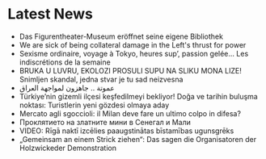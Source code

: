# Latest News
-  Das Figurentheater-Museum eröffnet seine eigene Bibliothek
-  We are sick of being collateral damage in the Left's thrust for power
-  Sexisme ordinaire, voyage à Tokyo, heures sup’, passion gelée... Les indiscrétions de la semaine
-  BRUKA U LUVRU, EKOLOZI PROSULI SUPU NA SLIKU MONA LIZE! Snimljen skandal, jedna stvar je tu sad neizvesna
-  عموتة .. جاهزون لمواجهة العراق
-  Türkiye’nin gizemli ilçesi keşfedilmeyi bekliyor! Doğa ve tarihin buluşma noktası: Turistlerin yeni gözdesi olmaya aday
-  Mercato agli sgoccioli: il Milan deve fare un ultimo colpo in difesa?
-  Проклятието на златните мини в Сенегал и Мали
-  VIDEO: Rīgā naktī izcēlies paaugstinātas bīstamības ugunsgrēks
-  „Gemeinsam an einem Strick ziehen“: Das sagen die Organisatoren der Holzwickeder Demonstration
